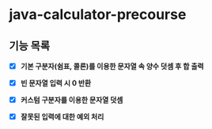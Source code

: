 # java-calculator-precourse

## 기능 목록

- [x] **기본 구분자(쉼표, 콜론)를 이용한 문자열 속 양수 덧셈 후 합 출력**

- [x] **빈 문자열 입력 시 0 반환**

- [x] **커스텀 구분자를 이용한 문자열 덧셈**

- [x] **잘못된 입력에 대한 예외 처리**
